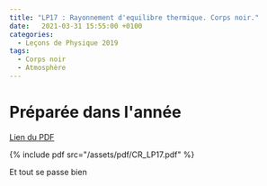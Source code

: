 ```yaml
---
title: "LP17 : Rayonnement d'equilibre thermique. Corps noir."
date:   2021-03-31 15:55:00 +0100
categories:
  - Leçons de Physique 2019
tags:
  - Corps noir
  - Atmosphère
---
```


# Préparée dans l'année

[Lien du PDF](assets/pdf/CR_LP17.pdf)

{% include pdf src="/assets/pdf/CR_LP17.pdf" %}

Et tout se passe bien
